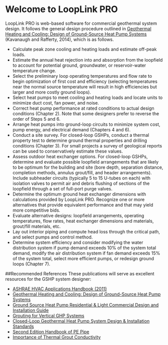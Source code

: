 # Welcome to LoopLink PRO
LoopLink PRO is web-based software for commercial geothermal system design. It follows the general design procedure outlined in [Geothermal Heating and Cooling: Design of Ground-Source Heat Pump Systems](http://www.techstreet.com/ashrae/products/1887017 "ASHRAE Publications")  (Kavanaugh and Rafferty, 2014), which is as follows. 

* Calculate peak zone cooling and heating loads and estimate off-peak loads.
* Estimate the annual heat rejection into and absorption from the loopfield to account for potential ground, groundwater, or reservoir-water temperature change.
* Select the preliminary loop operating temperatures and flow rate to begin optimization of first cost and efficiency (selecting temperatures near the normal source temperature will result in high efficiencies but larger and more costly ground loops).
* Select heat pumps to meet cooling and heating loads and locate units to minimize duct cost, fan power, and noise.
* Correct heat pump performance at rated conditions to actual design conditions (Chapter 2). Note that some designers prefer to reverse the order of Steps 5 and 6.
* Arrange heat pumps into ground-loop circuits to minimize system cost, pump energy, and electrical demand (Chapters 4 and 6).
* Conduct a site survey. For closed-loop GSHPs, conduct a thermal property test to determine ground thermal properties and drilling conditions (Chapter 3). For small projects a survey of geological reports can be used to conservatively estimate these values.
* Assess outdoor heat exchanger options. For closed-loop GSHPs, determine and evaluate possible loopfield arrangements that are likely to be optimum for the building and site (bore depth, separation distance, completion methods, annulus grout/fill, and header arrangements). Include subheader circuits (typically 5 to 15 U-tubes on each) with isolation valves to permit air and debris flushing of sections of the loopfield through a set of full-port purge valves.
* Determine the optimum ground heat exchanger dimensions with calculations provided by LoopLink PRO. Recognize one or more alternatives that provide equivalent performance and that may yield more competitive bids.
* Evaluate alternative designs: loopfield arrangements, operating temperatures, flow rates, heat exchanger dimensions and materials, grout/fill materials, etc.
* Lay out interior piping and compute head loss through the critical path, and select pumps and control method.
* Determine system efficiency and consider modifying the water distribution system if pump demand exceeds 10% of the system total demand, modify the air distribution system if fan demand exceeds 15% of the system total, select more efficient pumps, or redesign ground loops (Chapter 7).

##Recommended References
These publications will serve as excellent resources for the GSHP system designer: 

* [ASHRAE HVAC Applications Handbook (2011)](https://www.ashrae.org/resources--publications/handbook "ASHRAE Publications")
* [Geothermal Heating and Cooling: Design of Ground-Source Heat Pump Systems](http://www.techstreet.com/ashrae/products/1887017 "ASHRAE Publications")
* [Ground Source Heat Pump Residential & Light Commercial Design and Installation Guide](http://www.geoconnectionsinc.com/bookstore/IGSHPA_rlc_manual.html "Geo-Connections Bookstore")
* [Grouting for Vertical GHP Systems](http://www.geoconnectionsinc.com/bookstore/grouting_for_vertical_ghp_systems.html "Geo-Connections Bookstore")
* [Closed-Loop Geothermal Heat Pump System Design & Installation Standards](http://www.geoconnectionsinc.com/bookstore/IGSHPA_design_installation_standards.html "Geo-Connections Bookstore")
* [Second Edition Handbook of PE Pipe](http://plasticpipe.org/publications/pe_handbook.html "Plastic Pipe Institute")
* [Importance of Thermal Grout Conductivity](http://geoproinc.com/resources/importance_of_grout_tc.html "GeoPro Document Library")

